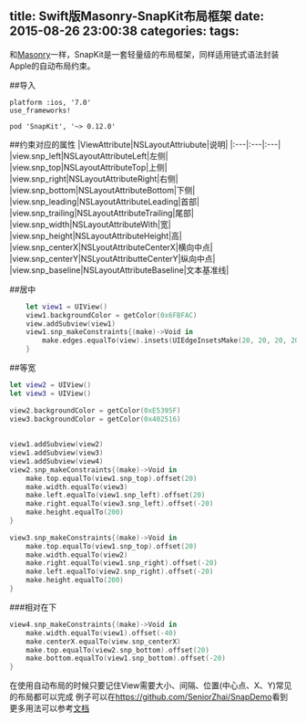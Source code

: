title: Swift版Masonry-SnapKit布局框架
date: 2015-08-26 23:00:38
categories:
tags:
---
和[Masonry](http://seniorzhai.github.io/2015/04/15/Masonry%E5%B8%83%E5%B1%80%E6%A1%86%E6%9E%B6/)一样，SnapKit是一套轻量级的布局框架，同样适用链式语法封装Apple的自动布局约束。
<!--more-->
##导入
```
platform :ios, '7.0'
use_frameworks!

pod 'SnapKit', '~> 0.12.0'
```
##约束对应的属性
|ViewAttribute|NSLayoutAttriubute|说明|
|:---|:---|:---|
|view.snp_left|NSLayoutAttributeLeft|左侧|
|view.snp_top|NSLayoutAttributeTop|上侧|
|view.snp_right|NSLayoutAttributeRight|右侧|
|view.snp_bottom|NSLayoutAttributeBottom|下侧|
|view.snp_leading|NSLayoutAttributeLeading|首部|
|view.snp_trailing|NSLayoutAttributeTrailing|尾部|
|view.snp_width|NSLayoutAttributeWith|宽|
|view.snp_height|NSLayoutAttributeHeight|高|
|view.snp_centerX|NSLyoutAttributeCenterX|横向中点|
|view.snp_centerY|NSLyoutAttributteCenterY|纵向中点|
|view.snp_baseline|NSLayoutAttributeBaseline|文本基准线|

##居中
```swift
	let view1 = UIView()
    view1.backgroundColor = getColor(0x6FBFAC)
    view.addSubview(view1)
    view1.snp_makeConstraints{(make)->Void in
        make.edges.equalTo(view).insets(UIEdgeInsetsMake(20, 20, 20, 20))
    }
```

##等宽
```swift
let view2 = UIView()
let view3 = UIView()
        
view2.backgroundColor = getColor(0xE5395F)
view3.backgroundColor = getColor(0x402516)
        
        
view1.addSubview(view2)
view1.addSubview(view3)
view1.addSubview(view4)
view2.snp_makeConstraints{(make)->Void in
    make.top.equalTo(view1.snp_top).offset(20)
    make.width.equalTo(view3)
    make.left.equalTo(view1.snp_left).offset(20)
    make.right.equalTo(view3.snp_left).offset(-20)
    make.height.equalTo(200)
}
        
view3.snp_makeConstraints{(make)->Void in
    make.top.equalTo(view1.snp_top).offset(20)
    make.width.equalTo(view2)
    make.right.equalTo(view1.snp_right).offset(-20)
    make.left.equalTo(view2.snp_right).offset(-20)
    make.height.equalTo(200)
}
```

###相对在下
```swift
view4.snp_makeConstraints{(make)->Void in
    make.width.equalTo(view1).offset(-40)
    make.centerX.equalTo(view.snp_centerX)
    make.top.equalTo(view2.snp_bottom).offset(20)
    make.bottom.equalTo(view1.snp_bottom).offset(-20)
}
```

在使用自动布局的时候只要记住View需要大小、间隔、位置(中心点、X、Y)常见的布局都可以完成
例子可以在<https://github.com/SeniorZhai/SnapDemo>看到
更多用法可以参考[文档](http://snapkit.io/docs/)